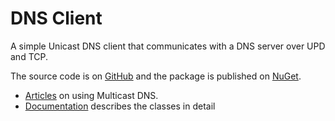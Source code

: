 # DNS Client

A simple Unicast DNS client that communicates with a DNS server over UPD and TCP.

The source code is on [GitHub](https://github.com/richardschneider/net-udns) and the package is published on [NuGet](https://www.nuget.org/packages/Makaretu.Dns.Unicast).

- [Articles](articles/intro.md) on using Multicast DNS.
- [Documentation](api/Makaretu.Dns.yml) describes the classes in detail  

